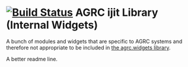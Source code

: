 [![Build Status](https://travis-ci.org/agrc/agrc.ijit.svg?branch=master)](https://travis-ci.org/agrc/agrc.ijit)
AGRC ijit Library (Internal Widgets)
====================================

A bunch of modules and widgets that are specific to AGRC systems and therefore not appropriate to be included in [the agrc.widgets library](https://github.com/agrc/agrc.widgets).

A better readme line.
